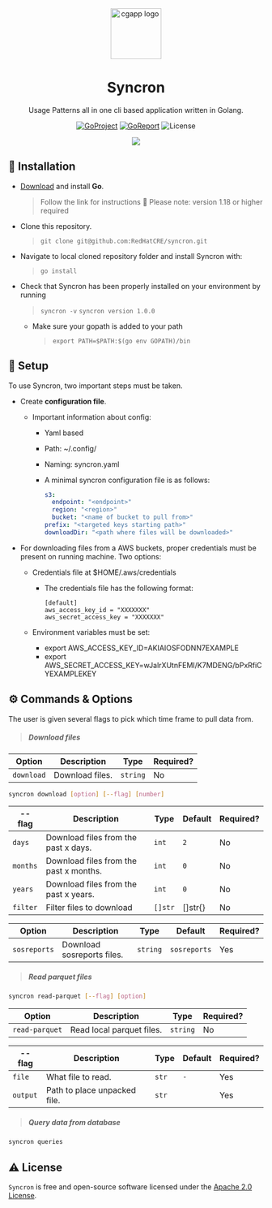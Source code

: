 <div align="center">
  <img alt="cgapp logo" src="https://i.imgur.com/QdUJPDU.png" width="100px"/>

# Syncron

Usage Patterns all in one cli based application written in Golang.

[![GoProject](https://img.shields.io/badge/Go-1.18+-00ADD8?style=for-the-badge&logo=go)](https://github.com/RedHatCRE/syncron) [![GoReport](https://img.shields.io/badge/Go_report-A+-success?style=for-the-badge&logo=none)](https://goreportcard.com/badge/github.com/redhatcre/syncron) ![License](https://img.shields.io/badge/license-apache_2.0-red?style=for-the-badge&logo=none)
</div>
<p align="center">
  <img src="https://i.imgur.com/AtTFOVi.png">
</p>

## 🔧 Installation


- [Download](https://golang.org/dl/) and install **Go**. 
    > Follow the link for instructions
    > 🔔 Please note: version 1.18 or higher required
- Clone this repository.
    
    > `git clone git@github.com:RedHatCRE/syncron.git`

- Navigate to local cloned repository folder and install Syncron with:
    
    > `go install`

- Check that Syncron has been properly installed on your environment by running
    > `syncron -v`
    > `syncron version 1.0.0`

    - Make sure your gopath is added to your path
      >  `export PATH=$PATH:$(go env GOPATH)/bin`



## 📖 Setup

To use Syncron, two important steps must be taken.

- Create **configuration file**. 
    - Important information about config:
        - Yaml based
        - Path: ~/.config/
        - Naming: syncron.yaml
        - A minimal syncron configuration file is as follows:

            ```yaml
            s3:
              endpoint: "<endpoint>"
              region: "<region>"
              bucket: "<name of bucket to pull from>"
            prefix: "<targeted keys starting path>"
            downloadDir: "<path where files will be downloaded>"
            ```

- For downloading files from a AWS buckets, proper credentials must be present on running machine. Two options:
  - Credentials file at $HOME/.aws/credentials
    - The credentials file has the following format:
    
      ```
      [default]
      aws_access_key_id = "XXXXXXX"
      aws_secret_access_key = "XXXXXXX"
      ```
      
  - Environment variables must be set:
    - export AWS_ACCESS_KEY_ID=AKIAIOSFODNN7EXAMPLE
    - export AWS_SECRET_ACCESS_KEY=wJalrXUtnFEMI/K7MDENG/bPxRfiCYEXAMPLEKEY


## ⚙️ Commands & Options


The user is given several flags to pick which time frame to pull data from.


> ##### **Download files**

| Option | Description                                              | Type   | Required? |
|--------|----------------------------------------------------------|--------|-----------|
| `download`   | Download files.| `string` | No        |

```bash
syncron download [option] [--flag] [number]
```

| --flag | Description                                              | Type   | Default | Required? |
|--------|----------------------------------------------------------|--------|---------|-----------|
| `days`   | Download files from the past x days. | `int` | `2` | No        |
| `months`   | Download files from the past x months. | `int` | `0` | No        |
| `years`   | Download files from the past x years. | `int` | `0` | No        |
| `filter`   | Filter files to download | `[]str` | []str{} | No        |

| Option | Description                                              | Type   | Default | Required? |
|--------|----------------------------------------------------------|--------|---------|-----------|
| `sosreports`   | Download sosreports files.| `string` | `sosreports` | Yes        |

> ##### **Read parquet files**

```bash
syncron read-parquet [--flag] [option]
```

| Option | Description                                              | Type   | Required? |
|--------|----------------------------------------------------------|--------|-----------|
| `read-parquet`   | Read local parquet files.| `string` | No        |

| --flag | Description                                              | Type   | Default | Required? |
|--------|----------------------------------------------------------|--------|---------|-----------|
| `file`   | What file to read. | `str` | `-` | Yes        |
| `output`   | Path to place unpacked file. | `str` |  | Yes        |

> ##### **Query data from database**

```bash
syncron queries
```

## ⚠️ License

`Syncron` is free and open-source software licensed under the [Apache 2.0 License](https://github.com/RedHatCRE/syncron/blob/main/LICENSE). 
